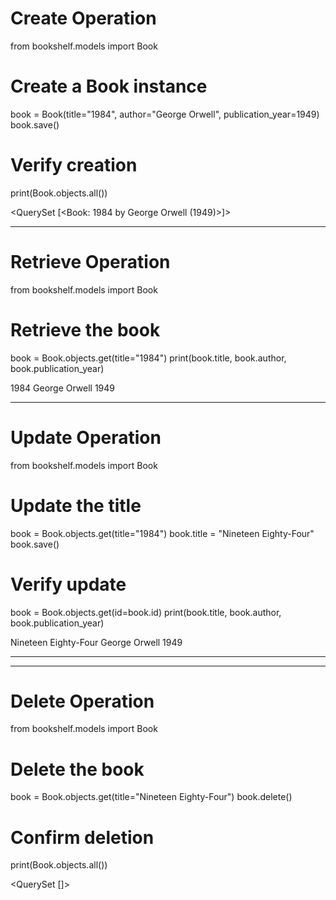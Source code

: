 # Create Operation
from bookshelf.models import Book

# Create a Book instance
book = Book(title="1984", author="George Orwell", publication_year=1949)
book.save()

# Verify creation
print(Book.objects.all())

<QuerySet [<Book: 1984 by George Orwell (1949)>]>

---

# Retrieve Operation

from bookshelf.models import Book

# Retrieve the book
book = Book.objects.get(title="1984")
print(book.title, book.author, book.publication_year)

1984 George Orwell 1949


---

# Update Operation

from bookshelf.models import Book

# Update the title
book = Book.objects.get(title="1984")
book.title = "Nineteen Eighty-Four"
book.save()

# Verify update
book = Book.objects.get(id=book.id)
print(book.title, book.author, book.publication_year)

Nineteen Eighty-Four George Orwell 1949

---


---

# Delete Operation

from bookshelf.models import Book

# Delete the book
book = Book.objects.get(title="Nineteen Eighty-Four")
book.delete()

# Confirm deletion
print(Book.objects.all())

<QuerySet []>



